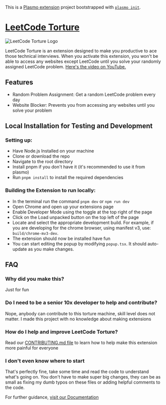 This is a [Plasmo extension](https://docs.plasmo.com/) project bootstrapped with [`plasmo init`](https://www.npmjs.com/package/plasmo).

# [LeetCode Torture](https://chromewebstore.google.com/detail/leetcode-torture/clbhgfneekiimoaakhhdjimgnnbnfbeh)

![LeetCode Torture Logo](https://raw.githubusercontent.com/The-CodingSloth/haha-funny-leetcode-extension/main/public/icons/icon128.png)

LeetCode Torture is an extension designed to make you productive to ace those technical interviews. When you activate this extension, you won't be able to access any websites except LeetCode until you solve your randomly assigned LeetCode problem. [Here's the video on YouTube.](https://youtu.be/e4ReFOWMG9o?si=CJ2EdqVPFPdcc7GN)

## Features

- Random Problem Assignment: Get a random LeetCode problem every day
- Website Blocker: Prevents you from accessing any websites until you solve your problem

## Local Installation for Testing and Development

### Setting up:

- Have Node.js Installed on your machine
- Clone or download the repo
- Navigate to the root directory
- Install pnpm if you don't have it (it's recommended to use it from plasmo)
- Run `pnpm install` to install the required dependencies

### Building the Extension to run locally:

- In the terminal run the command `pnpm dev` or `npm run dev`
- Open Chrome and open up your extensions page
- Enable Developer Mode using the toggle at the top right of the page
- Click on the Load unpacked button on the top left of the page
- Locate and select the appropriate development build. For example, if you are developing for the chrome browser, using manifest v3, use: `build/chrome-mv3-dev`.
- The extension should now be installed have fun
- You can start editing the popup by modifying `popup.tsx`. It should auto-update as you make changes.

## FAQ

### Why did you make this?

Just for fun

### Do I need to be a senior 10x developer to help and contribute?

Nope, anybody can contribute to this torture machine, skill level does not matter. I made this project with no knowledge about making extensions

### How do I help and improve LeetCode Torture?

Read our [CONTRIBUTING.md file](https://github.com/The-CodingSloth/haha-funny-leetcode-extension/blob/main/CONTRIBUTING.md) to learn how to help make this extension more painful for everyone

### I don't even know where to start

That's perfectly fine, take some time and read the code to understand what's going on. You don't have to make super big changes, they can be as small as fixing my dumb typos on these files or adding helpful comments to the code.

For further guidance, [visit our Documentation](https://docs.plasmo.com/)
